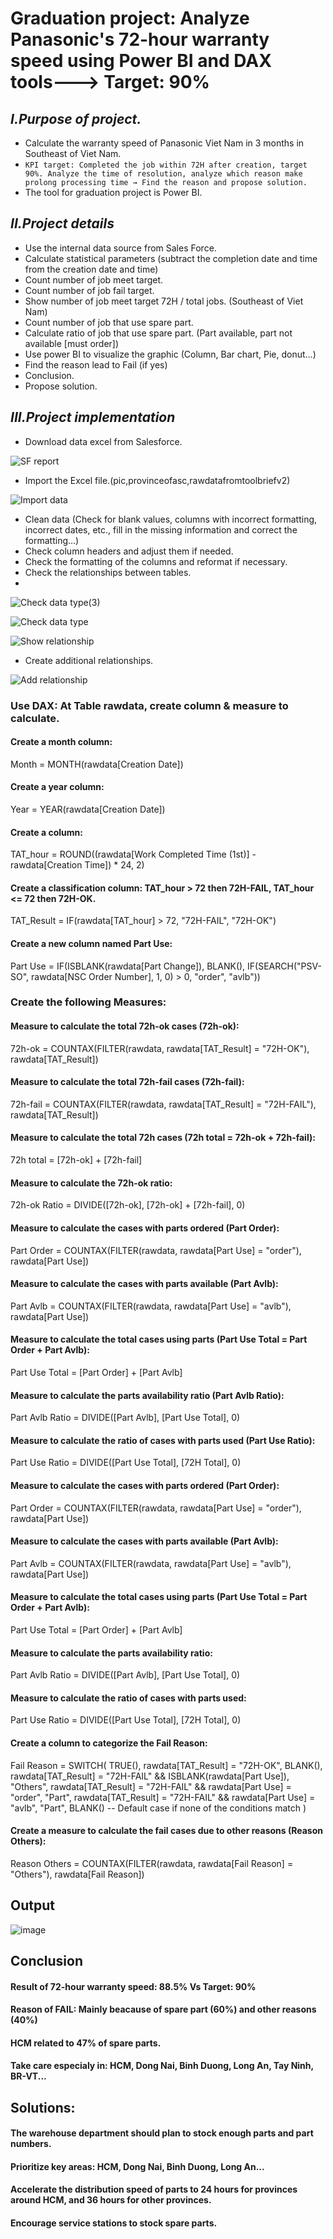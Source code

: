 # Graduation project: Analyze Panasonic's 72-hour warranty speed using Power BI and DAX tools---> Target: 90%
## *I.Purpose of project.*
- Calculate the warranty speed of Panasonic Viet Nam in 3 months in Southeast of Viet Nam.
- `KPI target: Completed the job within 72H after creation, target 90%. Analyze the time of resolution, analyze which reason make prolong processing time → Find the reason and propose solution.`
- The tool for graduation project is Power BI.
## *II.Project details*

- Use the internal data source from Sales Force.
- Calculate statistical parameters (subtract the completion date and time from the creation date and time)
- Count number of job meet target.
- Count number of job fail target.
- Show number of job meet target 72H / total jobs. (Southeast of Viet Nam)
- Count number of job that use spare part.
- Calculate ratio of job that use spare part. (Part available, part not available [must order])
- Use power BI to visualize the graphic (Column, Bar chart, Pie, donut…)
- Find the reason lead to Fail (if yes)
- Conclusion.
- Propose solution.
  
## *III.Project implementation*

- Download data excel from Salesforce.

![SF report](https://github.com/user-attachments/assets/81971f58-4d62-47d4-ba13-504ac92df2b1)

- Import the Excel file.(pic,provinceofasc,rawdatafromtoolbriefv2)

![Import data](https://github.com/user-attachments/assets/c42fb116-8e02-4d5a-bb34-aad74d4a5a21)

- Clean data (Check for blank values, columns with incorrect formatting, incorrect dates, etc., fill in the missing information and correct the formatting...)
- Check column headers and adjust them if needed.
- Check the formatting of the columns and reformat if necessary. 
- Check the relationships between tables.
- 
![Check data type(3)](https://github.com/user-attachments/assets/7de0126a-eac1-473e-866c-f6d94a683b91)

![Check data type](https://github.com/user-attachments/assets/70d7ac0b-ab50-409e-b3f9-f8f62a26ad85)

![Show relationship](https://github.com/user-attachments/assets/18446141-45fa-4fbe-a5f7-adb9e6899ec5)

- Create additional relationships. 

![Add relationship](https://github.com/user-attachments/assets/b0d6c05a-1027-424a-b1ed-1c7532d0fc9d)

### Use DAX: At Table rawdata, create column & measure to calculate.
#### Create a month column: 
Month = MONTH(rawdata[Creation Date])
#### Create a year column: 
Year = YEAR(rawdata[Creation Date])
#### Create a column: 
TAT_hour = ROUND((rawdata[Work Completed Time (1st)] - rawdata[Creation Time]) * 24, 2)
#### Create a classification column: TAT_hour > 72 then 72H-FAIL, TAT_hour <= 72 then 72H-OK.
TAT_Result = IF(rawdata[TAT_hour] > 72, "72H-FAIL", "72H-OK")
#### Create a new column named Part Use: 
Part Use = IF(ISBLANK(rawdata[Part Change]), BLANK(), IF(SEARCH("PSV-SO", rawdata[NSC Order Number], 1, 0) > 0, "order", "avlb"))

### Create the following Measures:
#### Measure to calculate the total 72h-ok cases (72h-ok):
72h-ok = COUNTAX(FILTER(rawdata, rawdata[TAT_Result] = "72H-OK"), rawdata[TAT_Result])
#### Measure to calculate the total 72h-fail cases (72h-fail):
72h-fail = COUNTAX(FILTER(rawdata, rawdata[TAT_Result] = "72H-FAIL"), rawdata[TAT_Result])
#### Measure to calculate the total 72h cases (72h total = 72h-ok + 72h-fail):
72h total = [72h-ok] + [72h-fail]
#### Measure to calculate the 72h-ok ratio:
72h-ok Ratio = DIVIDE([72h-ok], [72h-ok] + [72h-fail], 0)
#### Measure to calculate the cases with parts ordered (Part Order):
Part Order = COUNTAX(FILTER(rawdata, rawdata[Part Use] = "order"), rawdata[Part Use])
#### Measure to calculate the cases with parts available (Part Avlb):
Part Avlb = COUNTAX(FILTER(rawdata, rawdata[Part Use] = "avlb"), rawdata[Part Use])
#### Measure to calculate the total cases using parts (Part Use Total = Part Order + Part Avlb):
Part Use Total = [Part Order] + [Part Avlb]
#### Measure to calculate the parts availability ratio (Part Avlb Ratio):
Part Avlb Ratio = DIVIDE([Part Avlb], [Part Use Total], 0)
#### Measure to calculate the ratio of cases with parts used (Part Use Ratio):
Part Use Ratio = DIVIDE([Part Use Total], [72H Total], 0)
#### Measure to calculate the cases with parts ordered (Part Order):
Part Order = COUNTAX(FILTER(rawdata, rawdata[Part Use] = "order"), rawdata[Part Use])
#### Measure to calculate the cases with parts available (Part Avlb):
Part Avlb = COUNTAX(FILTER(rawdata, rawdata[Part Use] = "avlb"), rawdata[Part Use])
#### Measure to calculate the total cases using parts (Part Use Total = Part Order + Part Avlb):
Part Use Total = [Part Order] + [Part Avlb]
#### Measure to calculate the parts availability ratio:
Part Avlb Ratio = DIVIDE([Part Avlb], [Part Use Total], 0)
#### Measure to calculate the ratio of cases with parts used:
Part Use Ratio = DIVIDE([Part Use Total], [72H Total], 0)

#### Create a column to categorize the Fail Reason:
Fail Reason = 
SWITCH(
    TRUE(),
    rawdata[TAT_Result] = "72H-OK", BLANK(),
    rawdata[TAT_Result] = "72H-FAIL" && ISBLANK(rawdata[Part Use]), "Others",
    rawdata[TAT_Result] = "72H-FAIL" && rawdata[Part Use] = "order", "Part",
    rawdata[TAT_Result] = "72H-FAIL" && rawdata[Part Use] = "avlb", "Part",
    BLANK()  -- Default case if none of the conditions match
)
#### Create a measure to calculate the fail cases due to other reasons (Reason Others):
Reason Others = COUNTAX(FILTER(rawdata, rawdata[Fail Reason] = "Others"), rawdata[Fail Reason])

## Output 

![image](https://github.com/user-attachments/assets/b281fe13-ce95-479a-bc1c-0babf045b0e1)

## Conclusion
#### Result of 72-hour warranty speed: 88.5% Vs Target: 90%
#### Reason of FAIL: Mainly beacause of spare part (60%) and other reasons (40%)
#### HCM related to 47% of spare parts.
#### Take care especialy in: HCM, Dong Nai, Binh Duong, Long An, Tay Ninh, BR-VT...

## Solutions:
#### The warehouse department should plan to stock enough parts and part numbers.
#### Prioritize key areas: HCM, Dong Nai, Binh Duong, Long An...
#### Accelerate the distribution speed of parts to 24 hours for provinces around HCM, and 36 hours for other provinces.
#### Encourage service stations to stock spare parts.

